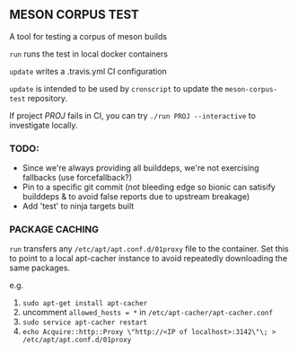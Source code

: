 ## MESON CORPUS TEST

A tool for testing a corpus of meson builds

`run` runs the test in local docker containers

`update` writes a .travis.yml CI configuration

`update` is intended to be used by `cronscript` to update the
`meson-corpus-test` repository.

If project _PROJ_ fails in CI, you can try `./run PROJ --interactive` to
investigate locally.

### TODO:
- Since we're always providing all builddeps, we're not exercising fallbacks (use forcefallback?)
- Pin to a specific git commit (not bleeding edge so bionic can satisify builddeps & to avoid false reports due to upstream breakage)
- Add 'test' to ninja targets built

### PACKAGE CACHING

`run` transfers any `/etc/apt/apt.conf.d/01proxy` file to the container.  Set
this to point to a local apt-cacher instance to avoid repeatedly downloading the
same packages.

e.g.
1. `sudo apt-get install apt-cacher`
2. uncomment `allowed_hosts = *` in `/etc/apt-cacher/apt-cacher.conf`
3. `sudo service apt-cacher restart`
4. `echo Acquire::http::Proxy \"http://<IP of localhost>:3142\"\; > /etc/apt/apt.conf.d/01proxy`
